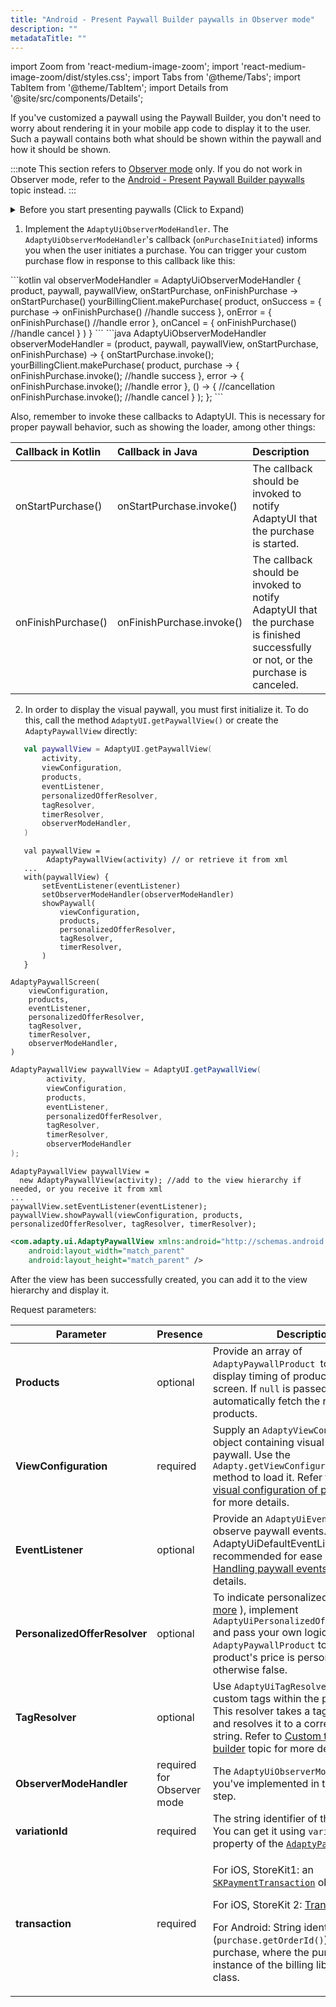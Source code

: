 ```yaml
---
title: "Android - Present Paywall Builder paywalls in Observer mode"
description: ""
metadataTitle: ""
---
```


import Zoom from 'react-medium-image-zoom';
import 'react-medium-image-zoom/dist/styles.css';
import Tabs from '@theme/Tabs';
import TabItem from '@theme/TabItem';
import Details from '@site/src/components/Details';

If you've customized a paywall using the Paywall Builder, you don't need to worry about rendering it in your mobile app code to display it to the user. Such a paywall contains both what should be shown within the paywall and how it should be shown.

:::note
This section refers to [Observer mode](observer-vs-full-mode) only. If you do not work in Observer mode, refer to the [Android - Present Paywall Builder paywalls](android-present-paywalls) topic instead.
:::

<details>
   <summary>Before you start presenting paywalls (Click to Expand)</summary>

   1. Set up initial integration of Adapty [with the Google Play](initial-android) and [with the App Store](initial_ios). 
2. Install and configure Adapty SDK. Make sure to set the `observerMode` parameter to `true`. Refer to our framework-specific instructions [for iOS](sdk-installation-ios#configure-adapty-sdk), [for Android](sdk-installation-android), [for Flutter](sdk-installation-flutter#configure-adapty-sdks-for-ios), [for React Native](sdk-installation-reactnative#configure-adapty-sdks), and [for Unity](sdk-installation-unity#initiate-adapty-unity-plugin-on-ios).
3. [Create products](create-product) in the Adapty Dashboard.
4. [Configure paywalls, assign products to them](create-paywall), and customize them using Paywall Builder in the Adapty Dashboard.
5. [Create placements and assign your paywalls to them](create-placement) in the Adapty Dashboard.
6. [Fetch Paywall Builder paywalls and their configuration](get-pb-paywalls) in your mobile app code.
</details>

1. Implement the `AdaptyUiObserverModeHandler`. The `AdaptyUiObserverModeHandler`'s callback (`onPurchaseInitiated`) informs you when the user initiates a purchase. You can trigger your custom purchase flow in response to this callback like this:

<Tabs>
<TabItem value="kotlin" label="Kotlin" default>
   ```kotlin 
   val observerModeHandler =
   AdaptyUiObserverModeHandler { product, paywall, paywallView, onStartPurchase, onFinishPurchase ->
       onStartPurchase()
       yourBillingClient.makePurchase(
           product,
           onSuccess = { purchase ->
               onFinishPurchase()
               //handle success
           },
           onError = {
               onFinishPurchase()
               //handle error
           },
           onCancel = {
               onFinishPurchase()
               //handle cancel
           }
       )
   }
   ```
</TabItem>
<TabItem value="java" label="Java" default>
   ```java 
   AdaptyUiObserverModeHandler observerModeHandler = (product, paywall, paywallView, onStartPurchase, onFinishPurchase) -> {
       onStartPurchase.invoke();
       yourBillingClient.makePurchase(
           product,
           purchase -> {
               onFinishPurchase.invoke();
               //handle success
           },
           error -> {
               onFinishPurchase.invoke();
               //handle error
           },
           () -> { //cancellation
               onFinishPurchase.invoke();
               //handle cancel
           }
       );
   };
   ```
</TabItem>
</Tabs>



   Also, remember to invoke these callbacks to AdaptyUI. This is necessary for proper paywall behavior, such as showing the loader, among other things:

   | Callback in Kotlin | Callback in Java          | Description                                                                                                                       |
   | :----------------- | :------------------------ | :-------------------------------------------------------------------------------------------------------------------------------- |
   | onStartPurchase()  | onStartPurchase.invoke()  | The callback should be invoked to notify AdaptyUI that the purchase is started.                                                   |
   | onFinishPurchase() | onFinishPurchase.invoke() | The callback should be invoked to notify AdaptyUI that the purchase is finished successfully or not, or the purchase is canceled. |

2. In order to display the visual paywall, you must first initialize it. To do this, call the method `AdaptyUI.getPaywallView()` or create the `AdaptyPaywallView` directly:

<Tabs>
  <TabItem value="kotlin1" label="Kotlin (Views - option 1)" default>

```kotlin 
   val paywallView = AdaptyUI.getPaywallView(
       activity,
       viewConfiguration,
       products,
       eventListener,
       personalizedOfferResolver,
       tagResolver,
       timerResolver,
       observerModeHandler, 
   )
```

</TabItem>
<TabItem value="kotlin2" label="Kotlin (Views - option 2)" default>

```
   val paywallView =
        AdaptyPaywallView(activity) // or retrieve it from xml
   ...
   with(paywallView) {
       setEventListener(eventListener)
       setObserverModeHandler(observerModeHandler)
       showPaywall(
           viewConfiguration,
           products,
           personalizedOfferResolver,
           tagResolver,
           timerResolver,
       )
   }
```

</TabItem>
<TabItem value="kotlin3" label="Kotlin (Jetpack Compose)" default>

```
AdaptyPaywallScreen(
    viewConfiguration,
    products,
    eventListener,
    personalizedOfferResolver,
    tagResolver,
    timerResolver,
    observerModeHandler,
)
```

</TabItem>
<TabItem value="java1" label="Java (option 1)" default>

```java
AdaptyPaywallView paywallView = AdaptyUI.getPaywallView(
        activity,
        viewConfiguration,
        products,
        eventListener,
        personalizedOfferResolver,
        tagResolver,
        timerResolver,
        observerModeHandler
);
```

</TabItem>
<TabItem value="java2" label="Java (option 2)" default>

```
AdaptyPaywallView paywallView =
  new AdaptyPaywallView(activity); //add to the view hierarchy if needed, or you receive it from xml
...
paywallView.setEventListener(eventListener);
paywallView.showPaywall(viewConfiguration, products, personalizedOfferResolver, tagResolver, timerResolver);
```

</TabItem>
<TabItem value="XML" label="XML" default>

```xml 
<com.adapty.ui.AdaptyPaywallView xmlns:android="http://schemas.android.com/apk/res/android"
    android:layout_width="match_parent"
    android:layout_height="match_parent" />
```

</TabItem>
</Tabs>

   After the view has been successfully created, you can add it to the view hierarchy and display it.

   Request parameters:

| Parameter | Presence | Description |
|---------|--------|-----------|
| **Products** | optional | Provide an array of `AdaptyPaywallProduct `to optimize the display timing of products on the screen. If `null` is passed, AdaptyUI will automatically fetch the required products. |
| **ViewConfiguration** | required | Supply an `AdaptyViewConfiguration` object containing visual details of the paywall. Use the `Adapty.getViewConfiguration(paywall)` method to load it. Refer to [Fetch the visual configuration of paywall](get-pb-paywalls#fetch-the-view-configuration-of-paywall-designed-using-paywall-builder) topic for more details. |
| **EventListener** | optional | Provide an `AdaptyUiEventListener` to observe paywall events. Extending AdaptyUiDefaultEventListener is recommended for ease of use. Refer to [Handling paywall events](android-handling-events)  topic for more details. |
| **PersonalizedOfferResolver** | optional | To indicate personalized pricing ([read more](https://developer.android.com/google/play/billing/integrate#personalized-price)  ), implement `AdaptyUiPersonalizedOfferResolver`  and pass your own logic that maps `AdaptyPaywallProduct` to true if the product's price is personalized, otherwise false. |
| **TagResolver** | optional | Use `AdaptyUiTagResolver` to resolve custom tags within the paywall text. This resolver takes a tag parameter and resolves it to a corresponding string. Refer to [Custom tags in paywall builder](custom-tags-in-paywall-builder)  topic for more details. |
| **ObserverModeHandler** | required for Observer mode | The  `AdaptyUiObserverModeHandler` you've implemented in the previous step. |
| **variationId** | required | The string identifier of the variation. You can get it using `variationId` property  of the [`AdaptyPaywall`](sdk-models#adaptypaywall)   object. |
| **transaction** | required | <p>For iOS, StoreKit1: an [`SKPaymentTransaction`](https://developer.apple.com/documentation/storekit/skpaymenttransaction)   object.</p><p>For iOS, StoreKit 2: [Transaction](https://developer.apple.com/documentation/storekit/transaction)   object.</p><p>For Android: String identifier (`purchase.getOrderId()`) of the purchase, where the purchase is an instance of the billing library [Purchase](https://developer.android.com/reference/com/android/billingclient/api/Purchase)  class.</p> |

   
